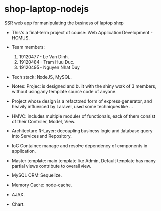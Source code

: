 # shop-laptop-nodejs
SSR web app for manipulating the business of laptop shop

* This's a final-term project of course: Web Application Development - HCMUS.
* Team members:
	1. 19120477 - Le Van Dinh.
	2. 19120484 - Tram Huu Duc.
	3. 19120495 - Nguyen Nhat Duy.

* Tech stack: NodeJS, MySQL.

* Notes: Project is designed and built with the shiny work of 3 members, without using any template source code of anyone.

* Project whose design is a refactored form of express-generator, and heavily influenced by Laravel, used some techniques like ...

* HMVC: includes multiple modules of functionals, each of them consist of their Controler, Model, View.
* Architecture N-Layer: decoupling business logic and database query into Services and Repository.
* IoC Container: manage and resolve dependency of components in application.
* Master template: main template like Admin, Default template has many partial views contribute to overall view.
* MySQL ORM: Sequelize.
* Memory Cache: node-cache.
* AJAX.
* Chart.
